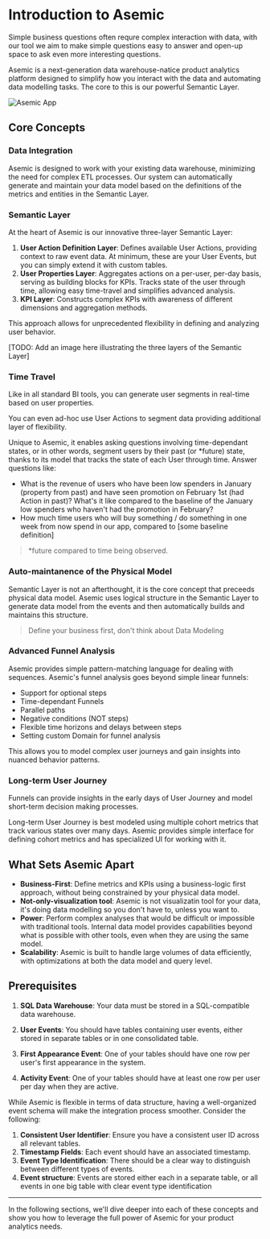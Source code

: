 # Introduction to Asemic

Simple business questions often requre complex interaction with data, with our tool we aim to make simple questions easy to answer and open-up space to ask even more interesting questions.

Asemic is a next-generation data warehouse-natice product analytics platform designed to simplify how you interact with the data and automating data modelling tasks. The core to this is our powerful Semantic Layer.

![Asemic App](/img/asemic.png)

## Core Concepts

### Data Integration

Asemic is designed to work with your existing data warehouse, minimizing the need for complex ETL processes. Our system can automatically generate and maintain your data model based on the definitions of the metrics and entities in the Semantic Layer.

### Semantic Layer

At the heart of Asemic is our innovative three-layer Semantic Layer:

1. **User Action Definition Layer**: Defines available User Actions, providing context to raw event data. At minimum, these are your User Events, but you can simply extend it with custom tables.
2. **User Properties Layer**: Aggregates actions on a per-user, per-day basis, serving as building blocks for KPIs. Tracks state of the user through time, allowing easy time-travel and simplifies advanced analysis.
3. **KPI Layer**: Constructs complex KPIs with awareness of different dimensions and aggregation methods.

This approach allows for unprecedented flexibility in defining and analyzing user behavior.

[TODO: Add an image here illustrating the three layers of the Semantic Layer]

### Time Travel

Like in all standard BI tools, you can generate user segments in real-time based on user properties.

You can even ad-hoc use User Actions to segment data providing additional layer of flexibility.

Unique to Asemic, it enables asking questions involving time-dependant states, or in other words, segment users by their past (or \*future) state, thanks to its model that tracks the state of each User through time. Answer questions like:

-   What is the revenue of users who have been low spenders in January (property from past) and have seen promotion on February 1st (had Action in past)? What's it like compared to the baseline of the January low spenders who haven't had the promotion in February?
-   How much time users who will buy something / do something in one week from now spend in our app, compared to [some baseline definition]

> \*future compared to time being observed.

### Auto-maintanence of the Physical Model

Semantic Layer is not an afterthought, it is the core concept that preceeds physical data model. Asemic uses logical structure in the Semantic Layer to generate data model from the events and then automatically builds and maintains this structure.

> Define your business first, don't think about Data Modeling

### Advanced Funnel Analysis

Asemic provides simple pattern-matching language for dealing with sequences. Asemic's funnel analysis goes beyond simple linear funnels:

-   Support for optional steps
-   Time-dependant Funnels
-   Parallel paths
-   Negative conditions (NOT steps)
-   Flexible time horizons and delays between steps
-   Setting custom Domain for funnel analysis

This allows you to model complex user journeys and gain insights into nuanced behavior patterns.

### Long-term User Journey

Funnels can provide insights in the early days of User Journey and model short-term decision making processes.

Long-term User Journey is best modeled using multiple cohort metrics that track various states over many days. Asemic provides simple interface for defining cohort metrics and has specialized UI for working with it.

## What Sets Asemic Apart

-   **Business-First**: Define metrics and KPIs using a business-logic first approach, without being constrained by your physical data model.
-   **Not-only-visualization tool**: Asemic is not visualizatin tool for your data, it's doing data modelling so you don't have to, unless you want to.
-   **Power**: Perform complex analyses that would be difficult or impossible with traditional tools. Internal data model provides capabilities beyond what is possible with other tools, even when they are using the same model.
-   **Scalability**: Asemic is built to handle large volumes of data efficiently, with optimizations at both the data model and query level.

## Prerequisites

1. **SQL Data Warehouse**: Your data must be stored in a SQL-compatible data warehouse.

2. **User Events**: You should have tables containing user events, either stored in separate tables or in one consolidated table.

3. **First Appearance Event**: One of your tables should have one row per user's first appearance in the system.

4. **Activity Event**: One of your tables should have at least one row per user per day when they are active.

While Asemic is flexible in terms of data structure, having a well-organized event schema will make the integration process smoother. Consider the following:

1. **Consistent User Identifier**: Ensure you have a consistent user ID across all relevant tables.
2. **Timestamp Fields**: Each event should have an associated timestamp.
3. **Event Type Identification**: There should be a clear way to distinguish between different types of events.
4. **Event structure**: Events are stored either each in a separate table, or all events in one big table with clear event type identification

---

In the following sections, we'll dive deeper into each of these concepts and show you how to leverage the full power of Asemic for your product analytics needs.
